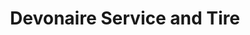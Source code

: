 ---
title: "Devonaire Service and Tire"
url: /miami/devonaire-service-and-tire/
shop: car repair
---